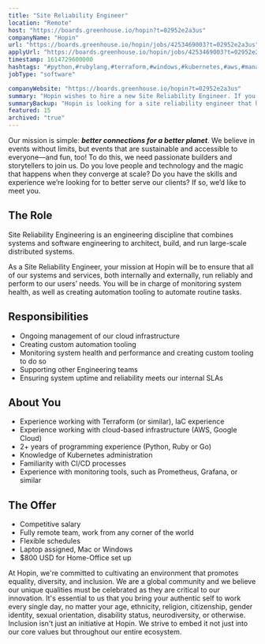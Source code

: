 ```yaml
---
title: "Site Reliability Engineer"
location: "Remote"
host: "https://boards.greenhouse.io/hopin?t=02952e2a3us"
companyName: "Hopin"
url: "https://boards.greenhouse.io/hopin/jobs/4253469003?t=02952e2a3us"
applyUrl: "https://boards.greenhouse.io/hopin/jobs/4253469003?t=02952e2a3us#app"
timestamp: 1614729600000
hashtags: "#python,#rubylang,#terraform,#windows,#kubernetes,#aws,#management,#monitoring"
jobType: "software"

companyWebsite: "https://boards.greenhouse.io/hopin?t=02952e2a3us"
summary: "Hopin wishes to hire a new Site Reliability Engineer. If you have 2+ years of programming experience, consider applying."
summaryBackup: "Hopin is looking for a site reliability engineer that has experience in: #python, #rubylang, #terraform."
featured: 15
archived: "true"
---
```


Our mission is simple: **_better connections for a better planet_**. We believe in events without limits, but events that are sustainable and accessible to everyone—and fun, too! To do this, we need passionate builders and storytellers to join us. Do you love people and technology and the magic that happens when they converge at scale? Do you have the skills and experience we’re looking for to better serve our clients? If so, we’d like to meet you.

## The Role

Site Reliability Engineering is an engineering discipline that combines systems and software engineering to architect, build, and run large-scale distributed systems.

As a Site Reliability Engineer, your mission at Hopin will be to ensure that all of our systems and services, both internally and externally, run reliably and perform to our users’ needs. You will be in charge of monitoring system health, as well as creating automation tooling to automate routine tasks. 

## Responsibilities

*   Ongoing management of our cloud infrastructure
*   Creating custom automation tooling
*   Monitoring system health and performance and creating custom tooling to do so
*   Supporting other Engineering teams
*   Ensuring system uptime and reliability meets our internal SLAs

## About You

*   Experience working with Terraform (or similar), IaC experience
*   Experience working with cloud-based infrastructure (AWS, Google Cloud)
*   2+ years of programming experience (Python, Ruby or Go)
*   Knowledge of Kubernetes administration
*   Familiarity with CI/CD processes
*   Experience with monitoring tools, such as Prometheus, Grafana, or similar

## The Offer

*   Competitive salary
*   Fully remote team, work from any corner of the world
*   Flexible schedules
*   Laptop assigned, Mac or Windows
*   $800 USD for Home-Office set up

At Hopin, we're committed to cultivating an environment that promotes equality, diversity, and inclusion. We are a global community and we believe our unique qualities must be celebrated as they are critical to our innovation. It's essential to us that you bring your authentic self to work every single day, no matter your age, ethnicity, religion, citizenship, gender identity, sexual orientation, disability status, neurodiversity, or otherwise. Inclusion isn't just an initiative at Hopin. We strive to embed it not just into our core values but throughout our entire ecosystem.
